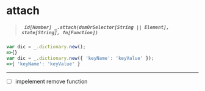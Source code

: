 # attach
> ##### ``` id[Number] _.attach(domOrSelector[String || Element], state[String], fn[Function])```

```javascript
var dic = _.dictionary.new();
=>{}
var dic = _.dictionary.new({ 'keyName': 'keyValue' });
=>{ 'keyName': 'keyValue' }
```
----------------------------------------------------
- [ ] impelement remove function
